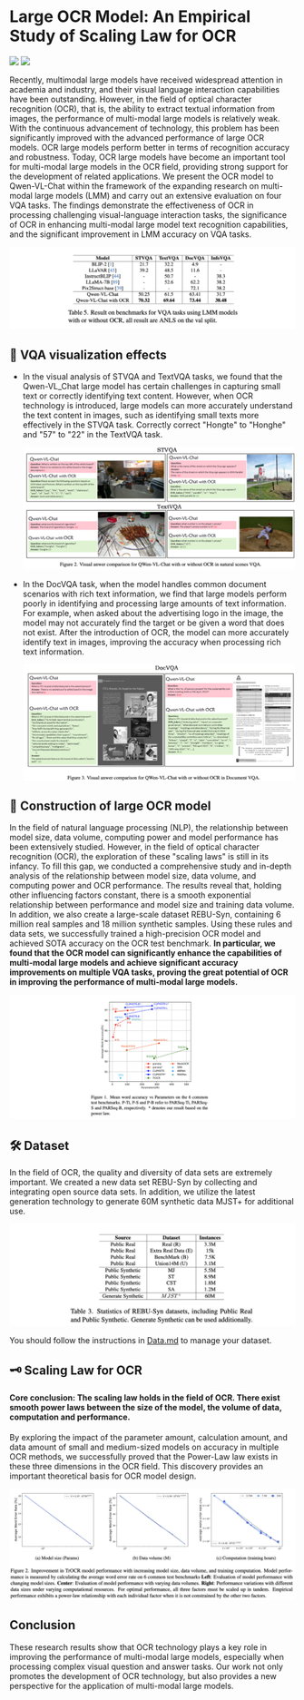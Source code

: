 #  Large OCR Model: An Empirical Study of Scaling Law for OCR

<a href='https://github.com/large-ocr-model/large-ocr-model.github.io'><img src='https://img.shields.io/badge/Project-Page-Green'></a>
<a href='https://arxiv.org/abs/2401.00028'><img src='https://img.shields.io/badge/Paper-Arxiv-red'></a>

Recently, multimodal large models have received widespread attention in academia and industry, and their visual language interaction capabilities have been outstanding. However, in the field of optical character recognition (OCR), that is, the ability to extract textual information from images, the performance of multi-modal large models is relatively weak. With the continuous advancement of technology, this problem has been significantly improved with the advanced performance of large OCR models. OCR large models perform better in terms of recognition accuracy and robustness. Today, OCR large models have become an important tool for multi-modal large models in the OCR field, providing strong support for the development of related applications. We present the OCR model to Qwen-VL-Chat within the framework of the expanding research on multi-modal large models (LMM) and carry out an extensive evaluation on four VQA tasks. The findings demonstrate the effectiveness of OCR in processing challenging visual-language interaction tasks, the significance of OCR in enhancing multi-modal large model text recognition capabilities, and the significant improvement in LMM accuracy on VQA tasks.

<p align="center"><img src="assets/table5.png"></p>

## 📸 VQA visualization effects

- In the visual analysis of STVQA and TextVQA tasks, we found that the Qwen-VL_Chat large model has certain challenges in capturing small text or correctly identifying text content. However, when OCR technology is introduced, large models can more accurately understand the text content in images, such as identifying small texts more effectively in the STVQA task. Correctly correct "Hongte" to "Honghe" and "57" to "22" in the TextVQA task.

  <p align="center"><img src="assets/stvqa.png"></p>

- In the DocVQA task, when the model handles common document scenarios with rich text information, we find that large models perform poorly in identifying and processing large amounts of text information. For example, when asked about the advertising logo in the image, the model may not accurately find the target or be given a word that does not exist. After the introduction of OCR, the model can more accurately identify text in images, improving the accuracy when processing rich text information.

  <p align="center"><img src="assets/docvqa.png"></p>

## 🦙 Construction of large OCR model

In the field of natural language processing (NLP), the relationship between model size, data volume, computing power and model performance has been extensively studied. However, in the field of optical character recognition (OCR), the exploration of these "scaling laws" is still in its infancy. To fill this gap, we conducted a comprehensive study and in-depth analysis of the relationship between model size, data volume, and computing power and OCR performance. The results reveal that, holding other influencing factors constant, there is a smooth exponential relationship between performance and model size and training data volume. In addition, we also create a large-scale dataset REBU-Syn, containing 6 million real samples and 18 million synthetic samples. Using these rules and data sets, we successfully trained a high-precision OCR model and achieved SOTA accuracy on the OCR test benchmark. **In particular, we found that the OCR model can significantly enhance the capabilities of multi-modal large models and achieve significant accuracy improvements on multiple VQA tasks, proving the great potential of OCR in improving the performance of multi-modal large models.**

<p align="center"><img src="assets/f1.png"></p>

## 🛠️ Dataset

In the field of OCR, the quality and diversity of data sets are extremely important. We created a new data set REBU-Syn by collecting and integrating open source data sets. In addition, we utilize the latest generation technology to generate 60M synthetic data MJST+ for additional use.

<p align="center"><img src="assets/table3.png"></p>

You should follow the instructions in [Data.md](https://github.com/large-ocr-model/large-ocr-model.github.io/blob/main/Data.md) to manage your dataset.

## 🗝️ Scaling Law for OCR

#### Core conclusion: The scaling law holds in the field of OCR. There exist smooth power laws between the size of the model, the volume of data, computation and performance.

By exploring the impact of the parameter amount, calculation amount, and data amount of small and medium-sized models on accuracy in multiple OCR methods, we successfully proved that the Power-Law law exists in these three dimensions in the OCR field. This discovery provides an important theoretical basis for OCR model design.

<p align="center"><img src="assets/f2.png"></p>

## Conclusion

These research results show that OCR technology plays a key role in improving the performance of multi-modal large models, especially when processing complex visual question and answer tasks. Our work not only promotes the development of OCR technology, but also provides a new perspective for the application of multi-modal large models.
